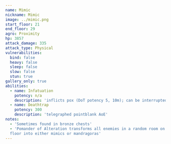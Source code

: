 ```yaml
---
name: Mimic
nickname: Mimic
image: ../mimic.png
start_floor: 21
end_floor: 29
agro: Proximity
hp: 3857
attack_damage: 335
attack_type: Physical
vulnerabilities:
  bind: false
  heavy: false
  sleep: false
  slow: false
  stun: true
gallery_only: true
abilities:
  - name: Infatuation
    potency: n/a
    description: 'inflicts pox (DoT potency 5, 10m); can be interrupted'
  - name: Deathtrap
    potency: 300
    description: 'telegraphed pointblank AoE'
notes:
  - 'Sometimes found in bronze chests'
  - 'Pomander of Alteration transforms all enemies in a random room on the next
  floor into either mimics or mandragoras'
---
```

